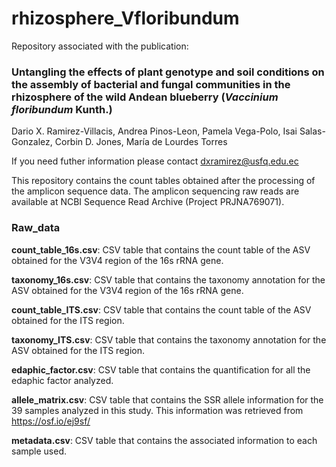 # rhizosphere_Vfloribundum

Repository associated with the publication:

### Untangling the effects of plant genotype and soil conditions on the assembly of bacterial and fungal communities in the rhizosphere of the wild Andean blueberry (*Vaccinium floribundum* Kunth.)

Dario X. Ramirez-Villacis, Andrea Pinos-Leon, Pamela Vega-Polo, Isai Salas-Gonzalez, Corbin D. Jones, María de Lourdes Torres 

If you need futher information please contact [dxramirez@usfq.edu.ec](mailto:dxramirez@usfq.edu.ec)

This repository contains the count tables obtained after the processing of the amplicon sequence data. The amplicon sequencing raw reads are available at NCBI Sequence Read Archive (Project PRJNA769071).

### Raw_data
**count_table_16s.csv**: CSV table that contains the count table of the ASV obtained for the V3V4 region of the 16s rRNA gene.

**taxonomy_16s.csv**: CSV table that contains the taxonomy annotation for the ASV obtained for the V3V4 region of the 16s rRNA gene.

**count_table_ITS.csv**: CSV table that contains the count table of the ASV obtained for the ITS region.

**taxonomy_ITS.csv**: CSV table that contains the taxonomy annotation for the ASV obtained for the ITS region.

**edaphic_factor.csv**: CSV table that contains the quantification for all the edaphic factor analyzed.

**allele_matrix.csv**: CSV table that contains the SSR allele information for the 39 samples analyzed in this study. This information was retrieved from https://osf.io/ej9sf/

**metadata.csv**: CSV table that contains the associated information to each sample used.

